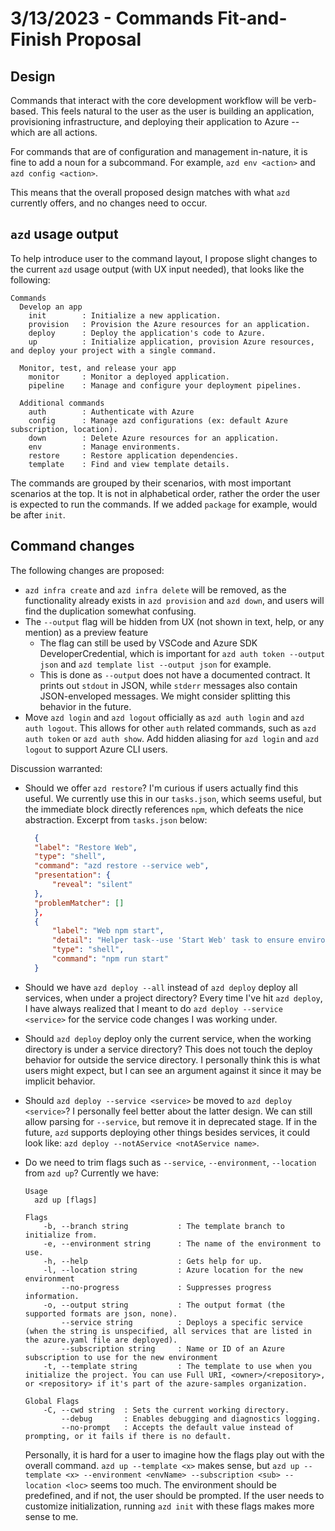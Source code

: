 # 3/13/2023 - Commands Fit-and-Finish Proposal

## Design

Commands that interact with the core development workflow will be verb-based. This feels natural to the user as the user is building an application, provisioning infrastructure, and deploying their application to Azure -- which are all actions.

For commands that are of configuration and management in-nature, it is fine to add a noun for a subcommand. For example, `azd env <action>` and `azd config <action>`.

This means that the overall proposed design matches with what `azd` currently offers, and no changes need to occur.

## `azd` usage output

To help introduce user to the command layout, I propose slight changes to the current `azd` usage output (with UX input needed), that looks like the following:

```
Commands
  Develop an app
    init     	: Initialize a new application.
    provision	: Provision the Azure resources for an application.
    deploy   	: Deploy the application's code to Azure.
    up       	: Initialize application, provision Azure resources, and deploy your project with a single command.

  Monitor, test, and release your app
    monitor  	: Monitor a deployed application.
    pipeline 	: Manage and configure your deployment pipelines.

  Additional commands
    auth     	: Authenticate with Azure
    config   	: Manage azd configurations (ex: default Azure subscription, location).
    down     	: Delete Azure resources for an application.
    env      	: Manage environments.
    restore  	: Restore application dependencies.
    template 	: Find and view template details.
```

The commands are grouped by their scenarios, with most important scenarios at the top. It is not in alphabetical order, rather the order the user is expected to run the commands. If we added `package` for example, would be after `init`.

## Command changes

The following changes are proposed:

- `azd infra create` and `azd infra delete` will be removed, as the functionality already exists in `azd provision` and `azd down`, and users will find the duplication somewhat confusing.
- The `--output` flag will be hidden from UX (not shown in text, help, or any mention) as a preview feature
  - The flag can still be used by VSCode and Azure SDK DeveloperCredential, which is important for `azd auth token --output json` and `azd template list --output json` for example.
  - This is done as `--output` does not have a documented contract. It prints out `stdout` in JSON, while `stderr` messages also contain JSON-enveloped messages. We might consider splitting this behavior in the future.
- Move `azd login` and `azd logout` officially as `azd auth login` and `azd auth logout`. This allows for other `auth` related commands, such as `azd auth token` or `azd auth show`. Add hidden aliasing for `azd login` and `azd logout` to support Azure CLI users.

Discussion warranted:

- Should we offer `azd restore`? I'm curious if users actually find this useful. We currently use this in our `tasks.json`, which seems useful, but the immediate block directly references `npm`, which defeats the nice abstraction. Excerpt from `tasks.json` below:
  ```json
    {
    "label": "Restore Web",
    "type": "shell",
    "command": "azd restore --service web",
    "presentation": {
        "reveal": "silent"
    },
    "problemMatcher": []
    },
    {
        "label": "Web npm start",
        "detail": "Helper task--use 'Start Web' task to ensure environment is set up correctly",
        "type": "shell",
        "command": "npm run start"
    }
  ```
- Should we have `azd deploy --all` instead of `azd deploy` deploy all services, when under a project directory? Every time I've hit `azd deploy`, I have always realized that I meant to do `azd deploy --service <service>` for the service code changes I was working under.
- Should `azd deploy` deploy only the current service, when the working directory is under a service directory? This does not touch the deploy behavior for outside the service directory. I personally think this is what users might expect, but I can see an argument against it since it may be implicit behavior.
- Should `azd deploy --service <service>` be moved to `azd deploy <service>`? I personally feel better about the latter design. We can still allow parsing for `--service`, but remove it in deprecated stage.  If in the future, `azd` supports deploying other things besides services, it could look like: `azd deploy --notAService <notAService name>`.
- Do we need to trim flags such as `--service`, `--environment`, `--location` from `azd up`? Currently we have:
  ```
  Usage
    azd up [flags]

  Flags
      -b, --branch string       	: The template branch to initialize from.
      -e, --environment string  	: The name of the environment to use.
      -h, --help                	: Gets help for up.
      -l, --location string     	: Azure location for the new environment
          --no-progress         	: Suppresses progress information.
      -o, --output string       	: The output format (the supported formats are json, none).
          --service string      	: Deploys a specific service (when the string is unspecified, all services that are listed in the azure.yaml file are deployed).
          --subscription string 	: Name or ID of an Azure subscription to use for the new environment
      -t, --template string     	: The template to use when you initialize the project. You can use Full URI, <owner>/<repository>, or <repository> if it's part of the azure-samples organization.

  Global Flags
      -C, --cwd string 	: Sets the current working directory.
          --debug      	: Enables debugging and diagnostics logging.
          --no-prompt  	: Accepts the default value instead of prompting, or it fails if there is no default.
  ```

  Personally, it is hard for a user to imagine how the flags play out with the overall command. `azd up --template <x>` makes sense, but `azd up --template <x> --environment <envName> --subscription <sub> --location <loc>` seems too much. The environment should be predefined, and if not, the user should be prompted. If the user needs to customize initialization, running `azd init` with these flags makes more sense to me.